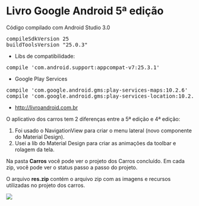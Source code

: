 # Livro Google Android 5ª edição

Código compilado com Android Studio 3.0

<pre>
compileSdkVersion 25
buildToolsVersion "25.0.3"
</pre>

- Libs de compatibilidade:

<pre>
compile 'com.android.support:appcompat-v7:25.3.1'
</pre>

- Google Play Services

<pre>
compile 'com.google.android.gms:play-services-maps:10.2.6'
compile 'com.google.android.gms:play-services-location:10.2.6'
</pre>

* http://livroandroid.com.br

O aplicativo dos carros tem 2 diferenças entre a 5ª edição e 4ª edição:

1) Foi usado o NavigationView para criar o menu lateral (novo componente do Material Design).  
2) Usei a lib do Material Design para criar as animações da toolbar e rolagem da tela.

Na pasta <b>Carros</b> você pode ver o projeto dos Carros concluído. Em cada zip, você pode ver o status passo a passo do projeto.

O arquivo <b>res.zip</b> contém o arquivo zip com as imagens e recursos utilizadas no projeto dos carros.

<img src="http://livroandroid.com.br/imgs/livro_android.png" />
